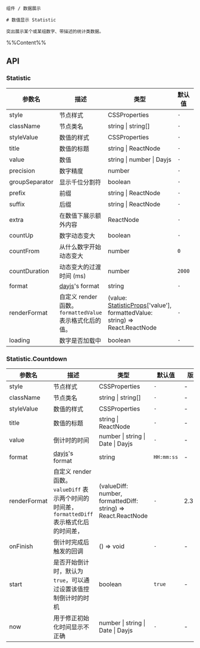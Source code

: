 `````
组件 / 数据展示

# 数值显示 Statistic

突出展示某个或某组数字、带描述的统计类数据。
`````

%%Content%%

## API
### Statistic

|参数名|描述|类型|默认值|版本|
|---|---|---|---|---|
|style|节点样式|CSSProperties |`-`|-|
|className|节点类名|string \| string[] |`-`|-|
|styleValue|数值的样式|CSSProperties |`-`|-|
|title|数值的标题|string \| ReactNode |`-`|-|
|value|数值|string \| number \| Dayjs |`-`|-|
|precision|数字精度|number |`-`|-|
|groupSeparator|显示千位分割符|boolean |`-`|-|
|prefix|前缀|string \| ReactNode |`-`|-|
|suffix|后缀|string \| ReactNode |`-`|-|
|extra|在数值下展示额外内容|ReactNode |`-`|-|
|countUp|数字动态变大|boolean |`-`|-|
|countFrom|从什么数字开始动态变大|number |`0`|-|
|countDuration|动态变大的过渡时间 (ms)|number |`2000`|-|
|format|[dayjs](https://github.com/iamkun/dayjs)'s format|string |`-`|-|
|renderFormat|自定义 render 函数。`formattedValue` 表示格式化后的值。|(value: [StatisticProps](statistic#statistic)['value'], formattedValue: string) => React.ReactNode |`-`|2.36.0|
|loading|数字是否加载中|boolean |`-`|2.20.0|

### Statistic.Countdown

|参数名|描述|类型|默认值|版本|
|---|---|---|---|---|
|style|节点样式|CSSProperties |`-`|-|
|className|节点类名|string \| string[] |`-`|-|
|styleValue|数值的样式|CSSProperties |`-`|-|
|title|数值的标题|string \| ReactNode |`-`|-|
|value|倒计时的时间|number \| string \| Date \| Dayjs |`-`|-|
|format|[dayjs](https://github.com/iamkun/dayjs)'s format|string |`HH:mm:ss`|-|
|renderFormat|自定义 render 函数。`valueDiff` 表示两个时间的时间差，`formattedDiff` 表示格式化后的时间差，|(valueDiff: number, formattedDiff: string) => React.ReactNode |`-`|2.36.0|
|onFinish|倒计时完成后触发的回调|() => void |`-`|-|
|start|是否开始倒计时，默认为 `true`，可以通过设置该值控制倒计时的时机|boolean |`true`|-|
|now|用于修正初始化时间显示不正确|number \| string \| Date \| Dayjs |`-`|-|
